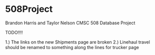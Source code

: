 # 508Project
Brandon Harris and Taylor Nelson CMSC 508 Database Project

TODO!!!!

1.) The links on the new Shipments page are broken
2.) Linehaul travel should be renamed to something along the lines for trucker page
